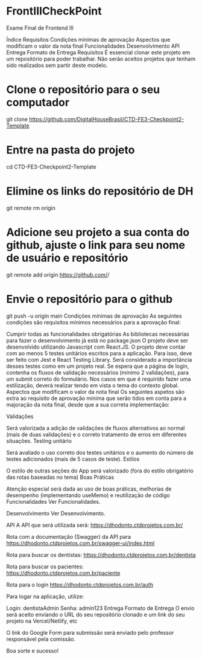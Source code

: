 # FrontIIICheckPoint



Exame Final de Frontend III

Índice
Requisitos
Condições mínimas de aprovação
Aspectos que modificam o valor da nota final
Funcionalidades
Desenvolvimento
API
Entrega
Formato de Entrega
Requisitos
É essencial clonar este projeto em um repositório para poder trabalhar. Não serão aceitos projetos que tenham sido realizados sem partir deste modelo.

# Clone o repositório para o seu computador
git clone https://github.com/DigitalHouseBrasil/CTD-FE3-Checkpoint2-Template

# Entre na pasta do projeto
cd CTD-FE3-Checkpoint2-Template

# Elimine os links do repositório de DH
git remote rm origin

# Adicione seu projeto a sua conta do github, ajuste o link para seu nome de usuário e repositório
git remote add origin https://github.com/<nomedousuario>/<nomedoprojeto>

# Envie o repositório para o github
git push -u origin main
Condições mínimas de aprovação
As seguintes condições são requisitos mínimos necessários para a aprovação final:

Cumprir todas as funcionalidades obrigatórias
As bibliotecas necessárias para fazer o desenvolvimento já está no package.json
O projeto deve ser desenvolvido utilizando Javascript com React.JS.
O projeto deve contar com ao menos 5 testes unitários escritos para a aplicação. Para isso, deve ser feito com Jest e React Testing Library. Será considerado a importância desses testes como em um projeto real.
Se espera que a página de login, contenha os fluxos de validação necessários (mínimo 2 validações), para um submit correto do formulário.
Nos casos em que é requirido fazer uma estilização, deverá realizar tendo em vista o tema do contexto global.
Aspectos que modificam o valor da nota final
Os seguintes aspetos são extra ao requisito de aprovação mínima que serão tidos em conta para a majoração da nota final, desde que a sua correta implementação:

Validações

Será valorizada a adição de validações de fluxos alternativos ao normal (mais de duas validações) e o correto tratamento de erros em diferentes situações.
Testing unitário

Será avaliado o uso correto dos testes unitários e o aumento do número de testes adicionados (mais de 5 casos de teste).
Estilos

O estilo de outras seções do App será valorizado (fora do estilo obrigatório das rotas baseadas no tema)
Boas Práticas

Atenção especial será dada ao uso de boas práticas, melhorias de desempenho (implementando useMemo) e reutilização de código
Funcionalidades
Ver Funcionalidades.

Desenvolvimento
Ver Desenvolvimento.

API
A API que será utilizada será: https://dhodonto.ctdprojetos.com.br/

Rota com a documentação (Swagger) da API para https://dhodonto.ctdprojetos.com.br/swagger-ui/index.html

Rota para buscar os dentistas: https://dhodonto.ctdprojetos.com.br/dentista

Rota para buscar os pacientes: https://dhodonto.ctdprojetos.com.br/paciente

Rota para o login https://dhodonto.ctdprojetos.com.br/auth

Para logar na aplicação, utilize:

Login: dentistaAdmin
Senha: admin123
Entrega
Formato de Entrega
O envio será aceito enviando o URL do seu repositório clonado e um link do seu projeto na Vercel/Netlify, etc

O link do Google Form para submissão será enviado pelo professor responsável pela comissão.

Boa sorte e sucesso!
 

